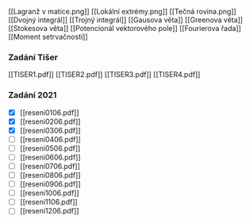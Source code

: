 [[Lagranž v matice.png]]
[[Lokální extrémy.png]]
[[Tečná rovina.png]]
[[Dvojný integrál]]
[[Trojný integrál]]
[[Gausova věta]]
[[Greenova věta]]
[[Stokesova věta]]
[[Potencionál vektorového pole]]
[[Fourierova řada]]
[[Moment setrvačnosti]]
### Zadání Tišer
[[TISER1.pdf]]
[[TISER2.pdf]]
[[TISER3.pdf]]
[[TISER4.pdf]]
### Zadání 2021
- [x] [[reseni0106.pdf]]
- [x] [[reseni0206.pdf]]
- [x] [[reseni0306.pdf]]
- [ ] [[reseni0406.pdf]]
- [ ] [[reseni0506.pdf]]
- [ ] [[reseni0606.pdf]]
- [ ] [[reseni0706.pdf]]
- [ ] [[reseni0806.pdf]]
- [ ] [[reseni0906.pdf]]
- [ ] [[reseni1006.pdf]]
- [ ] [[reseni1106.pdf]]
- [ ] [[reseni1206.pdf]]
